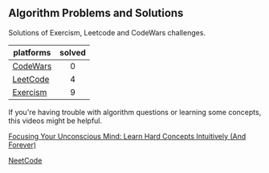 ## Algorithm Problems and Solutions

Solutions of Exercism, Leetcode and CodeWars challenges.

| platforms                             | solved |
| ------------------------------------- | :----: |
| [CodeWars](https://www.codewars.com/) |   0    |
| [LeetCode](https://leetcode.com/)     |   4    |
| [Exercism](https://exercism.org/)     |   9    |

If you're having trouble with algorithm questions or learning some concepts, this videos might be helpful.

[Focusing Your Unconscious Mind: Learn Hard Concepts Intuitively (And Forever)](https://www.youtube.com/watch?v=Dm68uFy6gus)

[NeetCode](https://www.youtube.com/@NeetCode)
